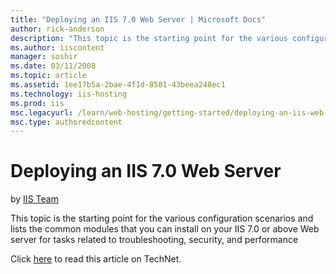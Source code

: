 ```yaml
---
title: "Deploying an IIS 7.0 Web Server | Microsoft Docs"
author: rick-anderson
description: "This topic is the starting point for the various configuration scenarios and lists the common modules that you can install on your IIS 7.0 or above Web serve..."
ms.author: iiscontent
manager: soshir
ms.date: 03/11/2008
ms.topic: article
ms.assetid: 1ee17b5a-2bae-4f1d-8581-43beea248ec1
ms.technology: iis-hosting
ms.prod: iis
msc.legacyurl: /learn/web-hosting/getting-started/deploying-an-iis-web-server
msc.type: authoredcontent
---
```

Deploying an IIS 7.0 Web Server
====================
by [IIS Team](https://twitter.com/inetsrv)

This topic is the starting point for the various configuration scenarios and lists the common modules that you can install on your IIS 7.0 or above Web server for tasks related to troubleshooting, security, and performance

Click [here](https://go.microsoft.com/fwlink/?LinkId=111594) to read this article on TechNet.